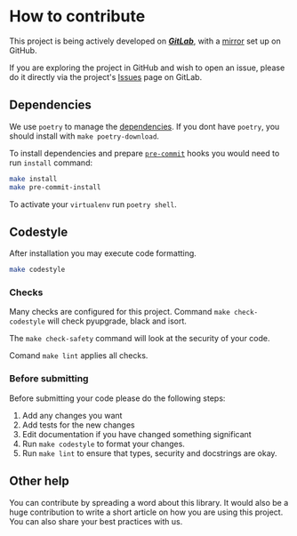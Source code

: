 # How to contribute

This project is being actively developed on [***GitLab***][1], with a [mirror][2] set up
on GitHub.

If you are exploring the project in GitHub and wish to open an issue, please do it
directly via the project's [Issues][3] page on GitLab.

## Dependencies

We use `poetry` to manage the [dependencies][4].
If you dont have `poetry`, you should install with `make poetry-download`.

To install dependencies and prepare [`pre-commit`][5] hooks you would need to run
`install` command:

```bash
make install
make pre-commit-install
```

To activate your `virtualenv` run `poetry shell`.

## Codestyle

After installation you may execute code formatting.

```bash
make codestyle
```

### Checks

Many checks are configured for this project. Command `make check-codestyle` will check
pyupgrade, black and isort.

The `make check-safety` command will look at the security of your code.

Comand `make lint` applies all checks.

### Before submitting

Before submitting your code please do the following steps:

1. Add any changes you want
1. Add tests for the new changes
1. Edit documentation if you have changed something significant
1. Run `make codestyle` to format your changes.
1. Run `make lint` to ensure that types, security and docstrings are okay.

## Other help

You can contribute by spreading a word about this library.
It would also be a huge contribution to write
a short article on how you are using this project.
You can also share your best practices with us.

[1]: https://gitlab.com/manoelpqueiroz/galactipy
[2]: https://github.com/manoelpqueiroz/galactipy
[3]: https://gitlab.com/manoelpqueiroz/galactipy/-/issues
[4]: https://github.com/python-poetry/poetry
[5]: https://pre-commit.com/
